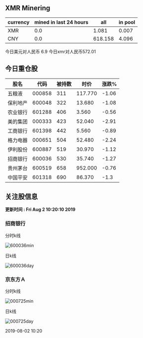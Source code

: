 ## XMR Minering

|currency|mined in last 24 hours|all|in pool|
|---|---|---|---|
|XMR|0.0|1.081|0.007|
|CNY|0.0|618.158|4.096|

今日美元对人民币 6.9	今日xmr对人民币572.01


## 今日重仓股 

|股名|代码|被持数|时价|涨跌%|
|---|---|---|---|---|
|五粮液|000858|311|117.770|-1.06|
|保利地产|600048|322|13.680|-1.08|
|农业银行|601288|406|3.560|-0.56|
|美的集团|000333|423|52.040|-2.91|
|工商银行|601398|442|5.560|-0.89|
|格力电器|000651|504|52.480|-2.24|
|伊利股份|600887|519|30.970|-1.12|
|招商银行|600036|530|35.740|-1.27|
|贵州茅台|600519|658|952.000|-0.76|
|中国平安|601318|690|86.370|-1.3|

## 关注股信息
**更新时间 : Fri Aug  2 10:20:10 2019**
### 招商银行 
分时k线

![600036min](http://image.sinajs.cn/newchart/min/n/sh600036.gif)

日k线

![600036day](http://image.sinajs.cn/newchart/daily/n/sh600036.gif)

### 京东方Ａ 
分时k线

![000725min](http://image.sinajs.cn/newchart/min/n/sz000725.gif)

日k线

![000725day](http://image.sinajs.cn/newchart/daily/n/sz000725.gif)

2019-08-02 10:20